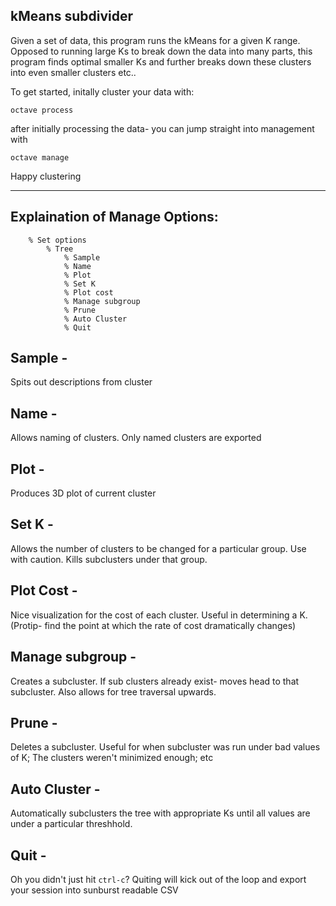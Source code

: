 kMeans subdivider 
---

Given a set of data, this program runs the kMeans for a given K range. Opposed to running large Ks to break down the data into many parts, this program finds optimal smaller Ks and further breaks down these clusters into even smaller clusters etc..

To get started, initally cluster your data with:

`octave process`

after initially processing the data- you can jump straight into management with

`octave manage`

Happy clustering

-----

Explaination of Manage Options:
--
```
	% Set options
		% Tree
			% Sample
			% Name
			% Plot
			% Set K
			% Plot cost
			% Manage subgroup
			% Prune
			% Auto Cluster
			% Quit
```

Sample -
--
Spits out descriptions from cluster

Name -
--
Allows naming of clusters. Only named clusters are exported

Plot -
-- 
Produces 3D plot of current cluster

Set K -
--
Allows the number of clusters to be changed for a particular group. Use with caution. Kills subclusters under that group.

Plot Cost - 
--
Nice visualization for the cost of each cluster. Useful in determining a K. (Protip- find the point at which the rate of cost dramatically changes)

Manage subgroup -
--
Creates a subcluster. If sub clusters already exist- moves head to that subcluster. Also allows for tree traversal upwards.

Prune - 
--
Deletes a subcluster. Useful for when subcluster was run under bad values of K; The clusters weren't minimized enough; etc

Auto Cluster - 
--
Automatically subclusters the tree with appropriate Ks until all values are under a particular threshhold.

Quit - 
--
Oh you didn't just hit `ctrl-c`? Quiting will kick out of the loop and export your session into sunburst readable CSV